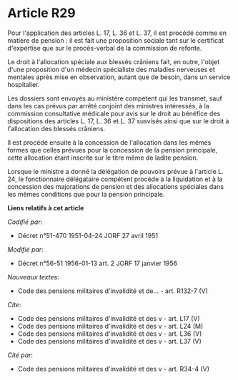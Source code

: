 # Article R29

Pour l'application des articles L. 17, L. 36 et L. 37, il est procédé comme en matière de pension : il est fait une
proposition sociale tant sur le certificat d'expertise que sur le procès-verbal de la commission de refonte.

Le droit à l'allocation spéciale aux blessés crâniens fait, en outre, l'objet d'une proposition d'un médecin spécialiste des
maladies nerveuses et mentales après mise en observation, autant que de besoin, dans un service hospitalier.

Les dossiers sont envoyés au ministère compétent qui les transmet, sauf dans les cas prévus par arrêté conjoint des ministres
intéressés, à la commission consultative médicale pour avis sur le droit au bénéfice des dispositions des articles L. 17, L.
36 et L. 37 susvisés ainsi que sur le droit à l'allocation des blessés crâniens.

Il est procédé ensuite à la concession de l'allocation dans les mêmes formes que celles prévues pour la concession de la
pension principale, cette allocation étant inscrite sur le titre même de ladite pension.

Lorsque le ministre a donné la délégation de pouvoirs prévue à l'article L. 24, le fonctionnaire délégataire compétent
procède à la liquidation et à la concession des majorations de pension et des allocations spéciales dans les mêmes conditions
que pour la pension principale.

**Liens relatifs à cet article**

_Codifié par_:

  - Décret n°51-470 1951-04-24 JORF 27 avril 1951

_Modifié par_:

  - Décret n°56-51 1956-01-13 art. 2 JORF 17 janvier 1956

_Nouveaux textes_:

  - Code des pensions militaires d'invalidité et de... - art. R132-7 (V)

_Cite_:

  - Code des pensions militaires d'invalidité et des v - art. L17 (V)
  - Code des pensions militaires d'invalidité et des v - art. L24 (M)
  - Code des pensions militaires d'invalidité et des v - art. L36 (V)
  - Code des pensions militaires d'invalidité et des v - art. L37 (V)

_Cité par_:

  - Code des pensions militaires d'invalidité et des v - art. R34-4 (V)
